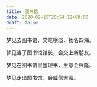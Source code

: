 ```yaml
---
title: 图书馆
date: 2020-02-15T20:54:12+08:00
draft: false
---
```


梦见去图书馆，文笔横溢，扬名四海。


梦见当了图书馆馆长，会交上新朋友。


梦见在图书馆里整理书，生意会兴隆。


梦见走出图书馆，会威信大震。
